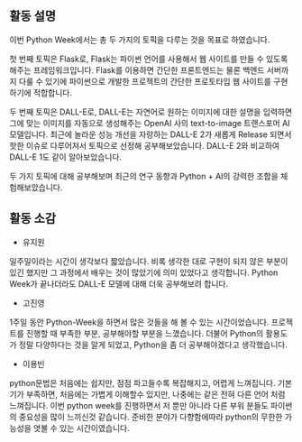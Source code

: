 ## 활동 설명

이번 Python Week에서는 총 두 가지의 토픽을 다루는 것을 목표로 하였습니다.


첫 번째 토픽은 Flask로, Flask는 파이썬 언어를 사용해서 웹 사이트를 만들 수 있도록 해주는 프레임워크입니다. Flask를 이용하면 간단한 프론트엔드는 물론 백엔드 서버까지 다룰 수 있기에 파이썬으로 개발한 프로젝트의 간단한 프로토타입 웹 사이트를 구현하기에 적합합니다.


두 번째 토픽은 DALL-E로, DALL-E는 자연어로 원하는 이미지에 대한 설명을 입력하면 그에 맞는 이미지를 자동으로 생성해주는 OpenAI 사의 text-to-image 트랜스포머 AI 모델입니다. 최근에 놀라운 성능 개선을 자랑하는 DALL-E 2가 새롭게 Release 되면서 핫한 이슈로 다루어져서 토픽으로 선정해 공부해보았습니다. DALL-E 2와 비교하여 DALL-E 1도 같이 알아보았습니다.


두 가지 토픽에 대해 공부해보며 최근의 연구 동향과 Python + AI의 강력한 조합을 체험해보았습니다.


## 활동 소감

- 유지원


일주일이라는 시간이 생각보다 짧았습니다. 비록 생각한 대로 구현이 되지 않은 부분이 있긴 했지만 그 과정에서 배우는 것이 많았기에 의미 있었다고 생각합니다. Python Week가 끝나더라도 DALL-E 모델에 대해 더욱 공부해보려 합니다.

- 고진영


1주일 동안 Python-Week을 하면서 많은 것들을 해 볼 수 있는 시간이었습니다. 프로젝트를 진행할 때 부족한 부분, 공부해야할 부분을 느꼈습니다. 더불어 Python의 활용도가 정말 다양하다는 것을 알게 되었고, Python을 좀 더 공부해야겠다고 생각했습니다.



- 이용빈

python문법은 처음에는 쉽지만, 점점 파고들수록 복잡해지고, 어렵게 느껴집니다. 기본기가 부족하면, 처음에는 가볍게 이해할수 있지만, 나중에는 같은 전혀 다른 언어 처럼 느껴집니다. 이번 python week를 진행하면서 저 뿐만 아니라 다른 부워 분들도 파이썬의 중요성을 많이 느끼신것 같습니다. 준비한 분야가 다향함에따라 python의 무한한 가능성을 엿볼 수 있는 시간이였습니다. 


